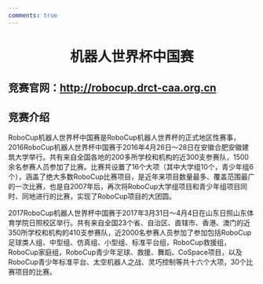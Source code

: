 ```yaml
---
comments: true
---
```


# <center>机器人世界杯中国赛</center>

## 竞赛官网：http://robocup.drct-caa.org.cn

## 竞赛介绍

RoboCup机器人世界杯中国赛是RoboCup机器人世界杯的正式地区性赛事，2016RoboCup机器人世界杯中国赛于2016年4月26日～28日在安徽合肥安徽建筑大学举行。共有来自全国各地的200多所学校和机构的近300支参赛队，1500余名参赛人员参加了比赛。比赛共设置了16个大项（其中大学组10个，青少年组6个），涵盖了绝大多数RoboCup比赛项目，是近年来项目数量最多、覆盖范围最广的一次比赛，也是自2007年后，再次将RoboCup大学组项目和青少年组项目同时、同地进行的比赛，实现了RoboCup项目的大团圆。

2017RoboCup机器人世界杯中国赛于2017年3月31日～4月4日在山东日照山东体育学院日照校区举行。共有来自全国23个省、自治区、直辖市、香港、澳门的近350所学校和机构的410支参赛队，近2000名参赛人员参加了参加包括RoboCup足球类人组、中型组、仿真组、小型组、标准平台组，RoboCup救援组，RoboCup家庭组，RoboCup青少年足球、救援、舞蹈、CoSpace项目，以及RoboCup青少年标准平台、太空机器人之战、灵巧控制等共十六个大项，30个比赛项目的比赛。